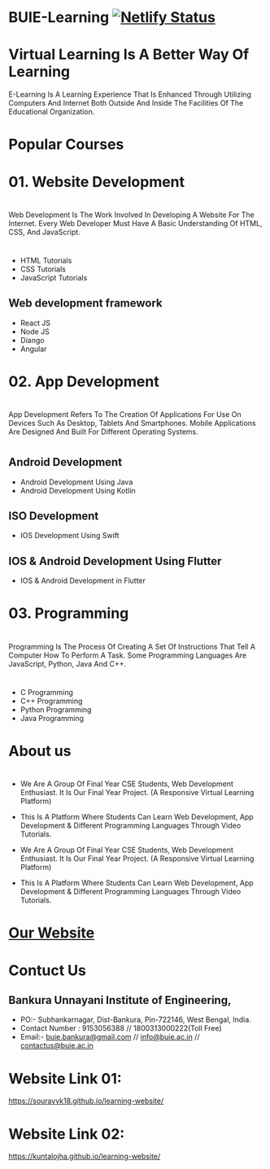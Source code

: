 # BUIE-Learning  [![Netlify Status](https://api.netlify.com/api/v1/badges/9dc4c89d-6e55-42b0-903e-e199e00cdf77/deploy-status)](https://app.netlify.com/sites/buie-learning/deploys)
#
# Virtual Learning Is A Better Way Of Learning
E-Learning Is A Learning Experience That Is Enhanced Through Utilizing Computers And Internet Both Outside And Inside The Facilities Of The Educational Organization.
#
# Popular Courses
# 01. Website Development
#
Web Development Is The Work Involved In Developing A Website For The Internet.
Every Web Developer Must Have A Basic Understanding Of HTML, CSS, And JavaScript.
#
- HTML Tutorials
- CSS Tutorials
- JavaScript Tutorials
## Web development framework 
- React JS
- Node JS
- Diango 
- Angular
#
# 02. App Development
#
App Development Refers To The Creation Of Applications For Use On Devices Such As Desktop, Tablets And Smartphones.
Mobile Applications Are Designed And Built For Different Operating Systems.
#
## Android Development
- Android Development Using Java
- Android Development Using Kotlin
## ISO Development 
- IOS Development Using Swift
## IOS & Android Development Using Flutter
- IOS & Android Development in Flutter
#
# 03. Programming
#
Programming Is The Process Of Creating A Set Of Instructions That Tell A Computer How To Perform A Task.
Some Programming Languages Are JavaScript, Python, Java And C++.
#
- C Programming
- C++ Programming
- Python Programming
- Java Programming
#
# About us
#
- We Are A Group Of Final Year CSE Students, Web Development Enthusiast. It Is Our Final Year Project. (A Responsive Virtual Learning Platform)

- This Is A Platform Where Students Can Learn Web Development, App Development & Different Programming Languages Through Video Tutorials.

- We Are A Group Of Final Year CSE Students, Web Development Enthusiast. It Is Our Final Year Project. (A Responsive Virtual Learning Platform)

- This Is A Platform Where Students Can Learn Web Development, App Development & Different Programming Languages Through Video Tutorials.
#
# [Our Website](https://buie-learning.netlify.app/)
#
# Contuct Us
## Bankura Unnayani Institute of Engineering,
- PO:- Subhankarnagar, Dist-Bankura, Pin-722146, West Bengal, India.
- Contact Number	:	9153056388  //  1800313000222(Toll Free)
- Email:- buie.bankura@gmail.com // info@buie.ac.in // contactus@buie.ac.in
#
# Website Link 01:
https://souravvk18.github.io/learning-website/
# Website Link 02:
https://kuntalojha.github.io/learning-website/

